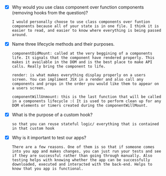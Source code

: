 - [X] Why would you use class component over function components (removing hooks from the question)?
    
    `I would personally choose to use class components over funtion components because all of your state is in one file. I think it is easier to read, and easier to know where everything is being passed around.`

- [X] Name three lifecycle methods and their purposes.

    `componentDidMount: called at the very beggining of a components life. It signals that the component have rendered properly. This makes it available in the DOM and is the best place to make API calls. Really bring the component to life.`

    `render: is what makes everything display properly on a users screen. You can impliment JSX in a render and also call any components and props in the order you would like them to appear on a users screen.`

    `componentWillUnmount: this is the last function that will be called in a components lifecycle :( It is used to perform clean up for any DOM elements or timers created during the componentWillMount.`

- [X] What is the purpose of a custom hook?

    `so that you can reuse stateful logic/ everything that is contained in that custom hook`

- [X] Why is it important to test our apps?

    `There are a few reasons. One of them is so that if someone comes into you app and makes changes, you can just run your tests and see if they are successful rather than going through manually. Also testing helps with knowing whether the app can be successfully downloaded, executed and interacted with the back-end. Helps to know that you app is functional.`